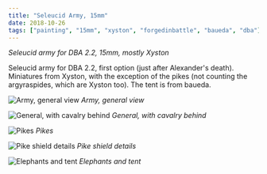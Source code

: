 ```yaml
---
title: "Seleucid Army, 15mm"
date: 2018-10-26
tags: ["painting", "15mm", "xyston", "forgedinbattle", "baueda", "dba"]
---
```


*Seleucid army for DBA 2.2, 15mm, mostly Xyston*

<!--more--> 

Seleucid army for DBA 2.2, first option (just after Alexander's death). Miniatures from Xyston, with the exception of the pikes (not counting the argyraspides, which are Xyston too). The tent is from baueda.

![Army, general view](https://cloud.ajimenez.es/index.php/s/DQaieqP8YZrHxz2/preview)
*Army, general view*

![General, with cavalry behind](https://cloud.ajimenez.es/index.php/s/5ejwSByjNxdHHiq/preview)
*General, with cavalry behind*

![Pikes](https://cloud.ajimenez.es/index.php/s/2NfN2QijoTmrPkk/preview)
*Pikes*

![Pike shield details](https://cloud.ajimenez.es/index.php/s/MSAsZPwpfMmJWgD/preview)
*Pike shield details*

![Elephants and tent](https://cloud.ajimenez.es/index.php/s/jamEWS4CfHbigm8/preview)
*Elephants and tent*